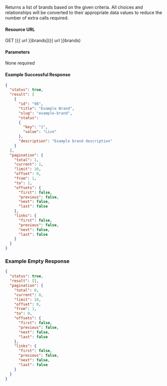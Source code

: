 <!--
@title Get multiple brands by criteria
@author Moltin Ltd
@description Gets an array of brands based on the given criteria

@sidebar 1
@family Brand
@rate No
@auth Yes
@format JSON
@http GET
@version beta
-->

Returns a list of brands based on the given criteria. All choices and relationships will be converted to their appropriate data values to reduce the number of extra calls required.


#### Resource URL
GET [{{ url }}brands]({{ url }}brands)


#### Parameters
None required

<!--code-->
#### Example Successful Response
``` json
{
  "status": true,
  "result": [
    {
      "id": "98",
      "title": "Example Brand",
      "slug": "example-brand",
      "status":
      {
        "key": "1",
        "value": "Live"
      },
      "description": "Example brand description"
    }
  ],
  "pagination": {
    "total": 1,
    "current": 1,
    "limit": 10,
    "offset": 0,
    "from": 1,
    "to": 1,
    "offsets": {
      "first": false,
      "previous": false,
      "next": false,
      "last": false
    },
    "links": {
      "first": false,
      "previous": false,
      "next": false,
      "last": false
    }
  }
}
```


### Example Empty Response
``` json
{
  "status": true,
  "result": [],
  "pagination": {
    "total": 0,
    "current": 0,
    "limit": 10,
    "offset": 0,
    "from": 1,
    "to": 0,
    "offsets": {
      "first": false,
      "previous": false,
      "next": false,
      "last": false
    },
    "links": {
      "first": false,
      "previous": false,
      "next": false,
      "last": false
    }
  }
}
```
<!--/code-->